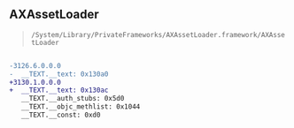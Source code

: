 ## AXAssetLoader

> `/System/Library/PrivateFrameworks/AXAssetLoader.framework/AXAssetLoader`

```diff

-3126.6.0.0.0
-  __TEXT.__text: 0x130a0
+3130.1.0.0.0
+  __TEXT.__text: 0x130ac
   __TEXT.__auth_stubs: 0x5d0
   __TEXT.__objc_methlist: 0x1044
   __TEXT.__const: 0xd0

```
